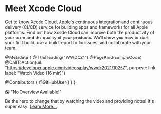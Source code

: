 # Meet Xcode Cloud

Get to know Xcode Cloud, Apple's continuous integration and continuous delivery (CI/CD) service for building apps and frameworks for all Apple platforms. Find out how Xcode Cloud can improve both the productivity of your team and the quality of your products. We’ll show you how to start your first build, use a build report to fix issues, and collaborate with your team.

@Metadata {
   @TitleHeading("WWDC21")
   @PageKind(sampleCode)
   @CallToAction(url: "https://developer.apple.com/videos/play/wwdc2021/10267", purpose: link, label: "Watch Video (16 min)")

   @Contributors {
      @GitHubUser(<replace this with your GitHub handle>)
   }
}

😱 "No Overview Available!"

Be the hero to change that by watching the video and providing notes! It's super easy:
 [Learn More…](https://wwdcnotes.com/documentation/wwdcnotes/contributing)
